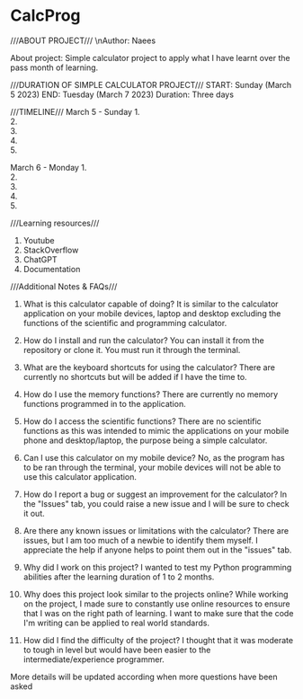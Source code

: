 # CalcProg

///ABOUT PROJECT///
\nAuthor: 
Naees

About project:
Simple calculator project to apply what I have learnt over the pass month of learning.


///DURATION OF SIMPLE CALCULATOR PROJECT///
START:      Sunday (March 5 2023)
END:        Tuesday (March 7 2023)
Duration:   Three days


///TIMELINE///
March 5 - Sunday
1.  
2.  
3.  
4.  
5.  

March 6 - Monday
1.  
2.  
3.  
4.  
5.  

///Learning resources///
1. Youtube
2. StackOverflow
3. ChatGPT
4. Documentation


///Additional Notes & FAQs///
1. What is this calculator capable of doing?
It is similar to the calculator application on your mobile devices, 
laptop and desktop excluding the functions of the scientific and programming calculator.

2. How do I install and run the calculator?
You can install it from the repository or clone it.
You must run it through the terminal.

3. What are the keyboard shortcuts for using the calculator?
There are currently no shortcuts but will be added if I have the time to.

4. How do I use the memory functions?
There are currently no memory functions programmed in to the application.

5. How do I access the scientific functions?
There are no scientific functions as this was intended to mimic the applications on your mobile phone and desktop/laptop,
the purpose being a simple calculator.

6. Can I use this calculator on my mobile device?
No, as the program has to be ran through the terminal, 
your mobile devices will not be able to use this calculator application.

7. How do I report a bug or suggest an improvement for the calculator?
In the "Issues" tab, you could raise a new issue and I will be sure to check it out.

8. Are there any known issues or limitations with the calculator?
There are issues, but I am too much of a newbie to identify them myself.
I appreciate the help if anyone helps to point them out in the "issues" tab.

9. Why did I work on this project?
I wanted to test my Python programming abilities after the learning duration of 1 to 2 months.

10. Why does this project look similar to the projects online?
While working on the project, I made sure to constantly use online resources to ensure that I was on the right path of learning.
I want to make sure that the code I'm writing can be applied to real world standards.

11. How did I find the difficulty of the project?
I thought that it was moderate to tough in level but would have been easier to the intermediate/experience programmer.


More details will be updated according when more questions have been asked

